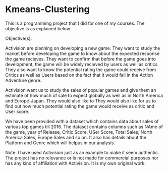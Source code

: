 # Kmeans-Clustering

This is a programming project that I did for one of my courses. The objective is as explained below.

Objective(s):

Activision are planning on developing a new game. They want to study the market before developing the game to know about the expected response the game recieves. They want to confirm that before the game goes into development, the game will be widely recieved by users as well as critics. They also want to know the potential rating the game could receive from Critics as well as Users based on the fact that it would fall in the Action Adventure genre.

Activision want us to study the sales of popular games and give them an estimate of how much of sale to expect globally as well as in North America and Europe-Japan. They would also like to  They would also like for us to find out how much potential rating the game would receive as critic and User score.

We have been provided with a dataset which contains data about sales of various top games till 2016. The dataset contains columns such as NAme of the game, year of Release, Critic Score, USer Score, Total Sales, North America Sales, Europe Sales and so on. It also has details about the Platform and Genre which will helpus in our analysis.

Note: I have used Activision just as an example to make it seem authentic. The project has no relevance or is not made for commercial purposes nor has any kind of affiliation with Activision. It is my own original work.
